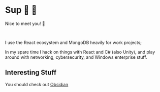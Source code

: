 # Sup 🤘 🦆 

Nice to meet you!&nbsp;👋 &nbsp;

<br/>

I use the React ecosystem and MongoDB heavily for work projects;

In my spare time I hack on things with React and C# (also Unity), and play around with networking, cybersecurity, and Windows enterprise stuff.


## Interesting Stuff

You should check out [Obsidian](https://obsidian.md/)


<br/>
